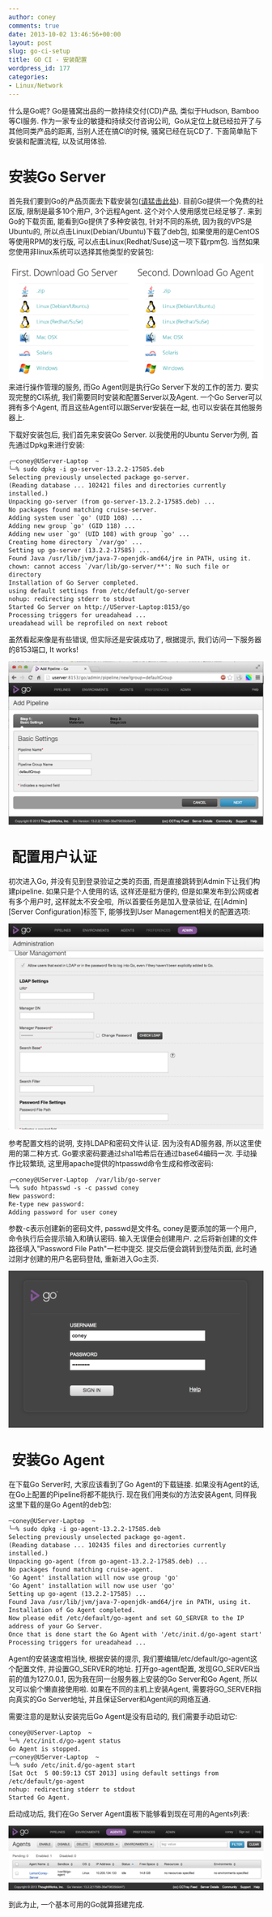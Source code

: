 ```yaml
---
author: coney
comments: true
date: 2013-10-02 13:46:56+00:00
layout: post
slug: go-ci-setup
title: GO CI - 安装配置
wordpress_id: 177
categories:
- Linux/Network
---
```


什么是Go呢? Go是骚窝出品的一款持续交付(CD)产品, 类似于Hudson, Bamboo等CI服务. 作为一家专业的敏捷和持续交付咨询公司,  Go从定位上就已经拉开了与其他同类产品的距离, 当别人还在搞CI的时候, 骚窝已经在玩CD了. 下面简单贴下安装和配置流程, 以及试用体验.


# 安装Go Server
<!-- more -->

首先我们要到Go的产品页面去下载安装包([请猛击此处](http://www.thoughtworks.com/products/go-continuous-delivery)). 目前Go提供一个免费的社区版, 限制是最多10个用户, 3个远程Agent. 这个对个人使用感觉已经足够了. 来到Go的下载页面, 能看到Go提供了多种安装包, 针对不同的系统, 因为我的VPS是Ubuntu的, 所以点击Linux(Debian/Ubuntu)下载了deb包, 如果使用的是CentOS等使用RPM的发行版, 可以点击Linux(Redhat/Suse)这一项下载rpm包. 当然如果您使用非linux系统可以选择其他类型的安装包:

![img](/images/2013/10/Screen-Shot-2013-10-04-at-下午11.43.37.png)
来进行操作管理的服务, 而Go Agent则是执行Go Server下发的工作的苦力. 要实现完整的CI系统, 我们需要同时安装和配置Server以及Agent. 一个Go Server可以拥有多个Agent, 而且这些Agent可以跟Server安装在一起, 也可以安装在其他服务器上.

下载好安装包后, 我们首先来安装Go Server. 以我使用的Ubuntu Server为例, 首先通过Dpkg来进行安装:


    ╭─coney@UServer-Laptop  ~
    ╰─% sudo dpkg -i go-server-13.2.2-17585.deb
    Selecting previously unselected package go-server.
    (Reading database ... 102421 files and directories currently installed.)
    Unpacking go-server (from go-server-13.2.2-17585.deb) ...
    No packages found matching cruise-server.
    Adding system user `go' (UID 108) ...
    Adding new group `go' (GID 118) ...
    Adding new user `go' (UID 108) with group `go' ...
    Creating home directory `/var/go' ...
    Setting up go-server (13.2.2-17585) ...
    Found Java /usr/lib/jvm/java-7-openjdk-amd64/jre in PATH, using it.
    chown: cannot access `/var/lib/go-server/**': No such file or directory
    Installation of Go Server completed.
    using default settings from /etc/default/go-server
    nohup: redirecting stderr to stdout
    Started Go Server on http://UServer-Laptop:8153/go
    Processing triggers for ureadahead ...
    ureadahead will be reprofiled on next reboot


虽然看起来像是有些错误, 但实际还是安装成功了, 根据提示, 我们访问一下服务器的8153端口, It works!

![img](/images/2013/10/Screen-Shot-2013-10-05-at-上午12.24.32.png)

#  配置用户认证


初次进入Go, 并没有见到登录验证之类的页面, 而是直接跳转到Admin下让我们构建pipeline. 如果只是个人使用的话, 这样还是挺方便的, 但是如果发布到公网或者有多个用户时, 这样就太不安全啦,  所以首要任务是加入登录验证, 在[Admin][Server Configuration]标签下, 能够找到User Management相关的配置选项:

![img](/images/2013/10/Screen-Shot-2013-10-05-at-上午12.31.39.png)

参考配置文档的说明, 支持LDAP和密码文件认证. 因为没有AD服务器, 所以这里使用的第二种方式. Go要求密码要通过sha1哈希后在通过base64编码一次. 手动操作比较繁琐, 这里用apache提供的htpasswd命令生成和修改密码:


    ╭─coney@UServer-Laptop  /var/lib/go-server
    ╰─% sudo htpasswd -s -c passwd coney
    New password:
    Re-type new password:
    Adding password for user coney


参数-c表示创建新的密码文件, passwd是文件名, coney是要添加的第一个用户, 命令执行后会提示输入和确认密码. 输入无误便会创建用户. 之后将新创建的文件路径填入"Password File Path"一栏中提交. 提交后便会跳转到登陆页面, 此时通过刚才创建的用户名密码登陆, 重新进入Go主页.

![img](/images/2013/10/Screen-Shot-2013-10-05-at-上午12.49.56.png)

#  安装Go Agent


在下载Go Server时, 大家应该看到了Go Agent的下载链接. 如果没有Agent的话, 在Go上配置的Pipeline将都不能执行. 现在我们用类似的方法安装Agent, 同样我这里下载的是Go Agent的deb包:


    ─coney@UServer-Laptop  ~
    ╰─% sudo dpkg -i go-agent-13.2.2-17585.deb
    Selecting previously unselected package go-agent.
    (Reading database ... 102435 files and directories currently installed.)
    Unpacking go-agent (from go-agent-13.2.2-17585.deb) ...
    No packages found matching cruise-agent.
    'Go Agent' installation will now use group 'go'
    'Go Agent' installation will now use user 'go'
    Setting up go-agent (13.2.2-17585) ...
    Found Java /usr/lib/jvm/java-7-openjdk-amd64/jre in PATH, using it.
    Installation of Go Agent completed.
    Now please edit /etc/default/go-agent and set GO_SERVER to the IP address of your Go Server.
    Once that is done start the Go Agent with '/etc/init.d/go-agent start'
    Processing triggers for ureadahead ...


Agent的安装速度相当快, 根据安装的提示, 我们要编辑/etc/default/go-agent这个配置文件, 并设置GO_SERVER的地址. 打开go-agent配置, 发现GO_SERVER当前的值为127.0.0.1, 因为我在同一台服务器上安装的Go Server和Go Agent, 所以又可以偷个懒直接使用啦. 如果在不同的主机上安装Agent, 需要将GO_SERVER指向真实的Go Server地址, 并且保证Server和Agent间的网络互通.

需要注意的是默认安装完后Go Agent是没有启动的, 我们需要手动启动它:


    coney@UServer-Laptop  ~
    ╰─% /etc/init.d/go-agent status
    Go Agent is stopped.
    ╭─coney@UServer-Laptop  ~
    ╰─% sudo /etc/init.d/go-agent start
    [Sat Oct  5 00:59:13 CST 2013] using default settings from /etc/default/go-agent
    nohup: redirecting stderr to stdout
    Started Go Agent.


启动成功后, 我们在Go Server Agent面板下能够看到现在可用的Agents列表:

![img](/images/2013/10/Screen-Shot-2013-10-05-at-上午1.03.41.png)

到此为止, 一个基本可用的Go就算搭建完成.

